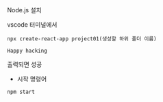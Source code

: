 Node.js 설치

vscode 터미널에서
```
npx create-react-app project01(생성할 하위 폴더 이름)
```
```
Happy hacking
```
출력되면 성공

- 시작 명령어
```
npm start
```
